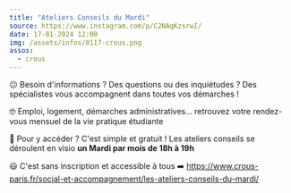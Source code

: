 ```yaml
---
title: "Ateliers Conseils du Mardi"
source: https://www.instagram.com/p/C2NAqKzsrwI/
date: 17-01-2024 12:00
img: /assets/infos/0117-crous.png
assos:
  - crous
---
```


😕 Besoin d'informations ? Des questions ou des inquiétudes ? Des spécialistes vous accompagnent dans toutes vos démarches !

🤓 Emploi, logement, démarches administratives... retrouvez votre rendez-vous mensuel de la vie pratique étudiante

🔔 Pour y accéder ? C'est simple et gratuit ! Les ateliers conseils se déroulent en visio __un Mardi par mois de 18h à 19h__

😃 C'est sans inscription et accessible à tous ➡️ https://www.crous-paris.fr/social-et-accompagnement/les-ateliers-conseils-du-mardi/
